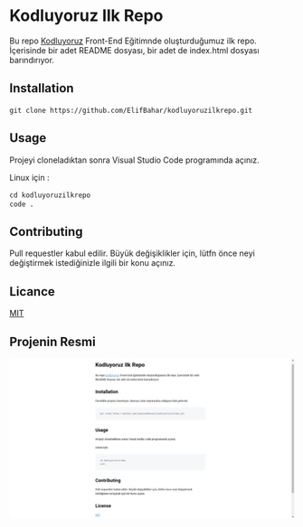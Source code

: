 
# Kodluyoruz Ilk Repo
Bu repo [Kodluyoruz](https://www.kodluyoruz.org/) Front-End Eğitimnde oluşturduğumuz ilk repo. İçerisinde bir adet README dosyası, bir adet de index.html dosyası barındırıyor.

## Installation
```
git clone https://github.com/ElifBahar/kodluyoruzilkrepo.git
```

## Usage
Projeyi cloneladıktan sonra Visual Studio Code programında açınız.

Linux için :
```
cd kodluyoruzilkrepo
code .
```


## Contributing
Pull requestler kabul edilir. Büyük değişiklikler için, lütfn önce neyi değiştirmek istediğinizle ilgili bir konu açınız.

## Licance
[MIT]()

## Projenin Resmi
![Resim](https://raw.githubusercontent.com/Kodluyoruz/taskforce/main/git/odev1/figures/markdown.png)
